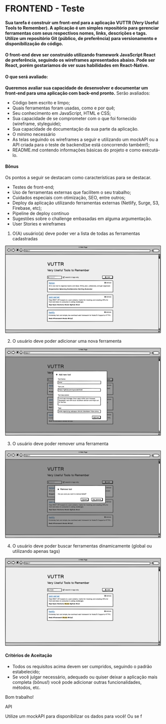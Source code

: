 # FRONTEND - Teste

#### Sua tarefa é construir um front-end para a aplicação VUTTR (Very Useful Tools to Remember). A aplicação é um simples repositório para gerenciar ferramentas com seus respectivos nomes, links, descrições e tags. Utilize um repositório Git (público, de preferência) para versionamento e disponibilização do código.

#### O front-end deve ser construído utilizando framework JavaScript React de preferência, seguindo os wireframes apresentados abaixo. Pode ser React, porém gostaríamos de ver suas habilidades em React-Native.

#### O que será avaliado:

**Queremos avaliar sua capacidade de desenvolver e documentar um front-end para uma aplicação com back-end pronto.** Serão avaliados:

- Código bem escrito e limpo;
- Quais ferramentas foram usadas, como e por quê;
- Seu conhecimento em JavaScript, HTML e CSS;
- Sua capacidade de se comprometer com o que foi fornecido (wireframe, styleguide);
- Sua capacidade de documentação da sua parte da aplicação.
- O mínimo necessário
- As telas seguindo os wireframes a seguir e utilizando um mockAPI ou a API criada para o teste de backend(se está concorrendo também!);
- README.md contendo informações básicas do projeto e como executá-lo.

#### Bônus

Os pontos a seguir se destacam como características para se destacar.

- Testes de front-end;
- Uso de ferramentas externas que facilitem o seu trabalho;
- Cuidados especiais com otimização, SEO, entre outros;
- Deploy da aplicação utilizando ferramentas externas (Netlify, Surge, S3, Firebase, etc);
- Pipeline de deploy contínuo
- Sugestões sobre o challenge embasadas em alguma argumentação.
- User Stories e wireframes

1. O(A) usuário(a) deve poder ver a lista de todas as ferramentas cadastradas

![](designs/Home.png)

2. O usuário deve poder adicionar uma nova ferramenta

![](designs/Add-tool.png)

3. O usuário deve poder remover uma ferramenta

![](designs/Remove-tool.png)

4. O usuário deve poder buscar ferramentas dinamicamente (global ou utilizando apenas tags)

![](designs/search.png)

#### Critérios de Aceitação

- Todos os requisitos acima devem ser cumpridos, seguindo o padrão estabelecido;
- Se você julgar necessário, adequado ou quiser deixar a aplicação mais completa (bônus!) você pode adicionar outras funcionalidades, métodos, etc.

Bom trabalho!

API

Utilize um mockAPI para disponibilizar os dados para você! Ou se f
